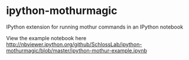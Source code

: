 ipython-mothurmagic
===================

IPython extension for running mothur commands in an IPython notebook

View the example notebook here http://nbviewer.ipython.org/github/SchlossLab/ipython-mothurmagic/blob/master/ipython-mothur-example.ipynb
